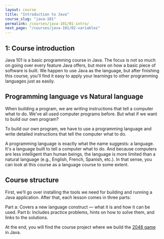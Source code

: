 ```yaml
---
layout: course
title: "Introduction to Java"
course_slug: "java-101"
permalink: /courses/java-101/01-intro/
next_page: "/courses/java-101/02-variables"
---
```


1: Course introduction
-----------------------
Java 101 is a basic programming course in Java. 
The focus is not so much on going over every feature Java offers, 
but more on how a basic piece of software is built. We happen to use 
Java as the language, but after finishing this course, you'll find 
it easy to apply your learnings to other programming languages just as easily.

## Programming language vs Natural language
When building a program, we are writing instructions that tell a computer what to do. 
We've all used computer programs before. But what if we want to build our own program?

To build our own program, we have to use a programming language and write detailed instructions
that tell the computer what to do.

A programming language is exactly what the name suggests: a language. 
It's a language built to tell a computer what to do. And because computers 
are less intelligent than human beings, the language is more limited than a
natural language (e.g., English, French, Spanish, etc.). In that sense, 
you can look at this course as a language course to some extent.

## Course structure
First, we’ll go over installing the tools we need for building and running a Java application. 
After that, each lesson comes in three parts:

Part a: Covers a new language construct — what it is and how it can be used.
Part b: Includes practice problems, hints on how to solve them, and links to the solutions.

At the end, you will find the course project where we build the 
[2048 game](https://www.youtube.com/watch?v=wnNGzMn5csQ) in Java.
